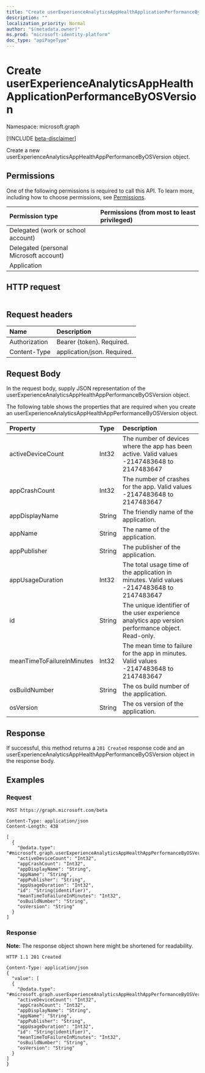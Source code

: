 ```yaml
---
title: "Create userExperienceAnalyticsAppHealthApplicationPerformanceByOSVersion"
description: ""
localization_priority: Normal
author: "$(metadata.owner)"
ms.prod: "microsoft-identity-platform"
doc_type: "apiPageType"
---
```


# Create userExperienceAnalyticsAppHealthApplicationPerformanceByOSVersion

Namespace: microsoft.graph

[!INCLUDE [beta-disclaimer](../../includes/beta-disclaimer.md)]

Create a new userExperienceAnalyticsAppHealthAppPerformanceByOSVersion object.

## Permissions

One of the following permissions is required to call this API. To learn more, including how to choose permissions, see [Permissions](/graph/permissions-reference).

| Permission type                        | Permissions (from most to least privileged) |
| :------------------------------------- | :------------------------------------------ |
| Delegated (work or school account)     |                                             |
| Delegated (personal Microsoft account) |                                             |
| Application                            |                                             |

## HTTP request

<!-- {
  "blockType": "ignored"
}
-->

```http

```

## Request headers

| Name          | Description                 |
| :------------ | :-------------------------- |
| Authorization | Bearer {token}. Required.   |
| Content-Type  | application/json. Required. |

## Request Body

In the request body, supply JSON representation of the userExperienceAnalyticsAppHealthAppPerformanceByOSVersion object.

<!-- Actions and Functions -->

<!-- CRUD Methods -->

The following table shows the properties that are required when you create an userExperienceAnalyticsAppHealthAppPerformanceByOSVersion object.

| Property                   | Type   | Description                                                                                       |
| :------------------------- | :----- | :------------------------------------------------------------------------------------------------ |
| activeDeviceCount          | Int32  | The number of devices where the app has been active. Valid values -2147483648 to 2147483647       |
| appCrashCount              | Int32  | The number of crashes for the app. Valid values -2147483648 to 2147483647                         |
| appDisplayName             | String | The friendly name of the application.                                                             |
| appName                    | String | The name of the application.                                                                      |
| appPublisher               | String | The publisher of the application.                                                                 |
| appUsageDuration           | Int32  | The total usage time of the application in minutes. Valid values -2147483648 to 2147483647        |
| id                         | String | The unique identifier of the user experience analytics app version performance object. Read-only. |
| meanTimeToFailureInMinutes | Int32  | The mean time to failure for the app in minutes. Valid values -2147483648 to 2147483647           |
| osBuildNumber              | String | The os build number of the application.                                                           |
| osVersion                  | String | The os version of the application.                                                                |

## Response

If successful, this method returns a `201 Created` response code and an userExperienceAnalyticsAppHealthAppPerformanceByOSVersion object in the response body.

## Examples

### Request

<!-- {
  "blockType": "request",
  "name": "create_userexperienceanalyticsapphealthapplicationperformancebyosversion"
}
-->

```http
POST https://graph.microsoft.com/beta

Content-Type: application/json
Content-Length: 438

[
  {
    "@odata.type": "#microsoft.graph.userExperienceAnalyticsAppHealthAppPerformanceByOSVersion",
    "activeDeviceCount": "Int32",
    "appCrashCount": "Int32",
    "appDisplayName": "String",
    "appName": "String",
    "appPublisher": "String",
    "appUsageDuration": "Int32",
    "id": "String(identifier)",
    "meanTimeToFailureInMinutes": "Int32",
    "osBuildNumber": "String",
    "osVersion": "String"
  }
]

```

### Response

**Note:** The response object shown here might be shortened for readability.

<!-- {
  "blockType": "response",
  "truncated": true,
  "@odata.type": "$(this.ReturnTypeFullName)"
}
-->

```http
HTTP 1.1 201 Created

Content-Type: application/json
{
  "value": [
  {
    "@odata.type": "#microsoft.graph.userExperienceAnalyticsAppHealthAppPerformanceByOSVersion",
    "activeDeviceCount": "Int32",
    "appCrashCount": "Int32",
    "appDisplayName": "String",
    "appName": "String",
    "appPublisher": "String",
    "appUsageDuration": "Int32",
    "id": "String(identifier)",
    "meanTimeToFailureInMinutes": "Int32",
    "osBuildNumber": "String",
    "osVersion": "String"
  }
]
}

```
